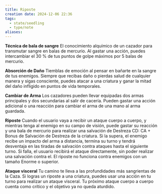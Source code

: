 ```yaml
---
title: Riposte
creation date: 2024-12-06 22:36
tags:
  - state/seedling
  - type/note
aliases:
---
```

**Técnica de bala de sangre**
El conocimiento alquímico de un cazador para transmutar sangre en balas de mercurio. Al gastar una acción, puedes intercambiar el 30 % de tus puntos de golpe máximos por 5 balas de mercurio. 

**Absorción de Daño**
Tiemblas de emoción al pensar en bañarte en la sangre de tus enemigos. Siempre que recibas daño o pierdas salud de cualquier manera y sigas consciente, puedes atacar a una criatura y ganar la mitad del daño infligido en puntos de vida temporales.

**Cambiar de Arma**
Los cazadores pueden llevar equipadas dos armas principales y dos secundarias al salir de cacería. Pueden gastar una acción adicional o una reacción para cambiar el arma de una mano al arma guardada. 

**Riposte**
Cuando el usuario vaya a recibir un ataque cuerpo a cuerpo, y mientras tenga al enemigo en su campo de visión, puede gastar su reacción y una bala de mercurio para realizar una salvación de Destreza CD: CA + Bonus de Salvación de Destreza de la criatura. 
Si la supera, el enemigo recibe un impacto del arma a distancia, termina su turno y tendrá desventaja en las tiradas de salvación contra ataques hasta el siguiente turno. Si falla, el usuario recibirá el ataque directamente, sin poder realizar una salvación contra el.
El riposte no funciona contra enemigos con un tamaño Enorme o superior.

**Ataque visceral**
Tu camino te lleva a las profundidades más sangrientas de la Caza. Si logras un riposte a una criatura, puedes usar una acción en tu turno para realizar un ataque visceral. Tu próximo ataque cuerpo a cuerpo cuenta como crítico y el objetivo ya no queda aturdido.
